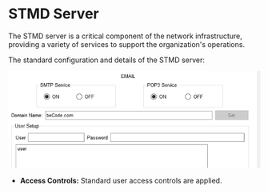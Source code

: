 # STMD Server 

The STMD server is a critical component of the network infrastructure, providing a variety of services to support the organization's operations.

The standard configuration and details of the STMD server:

![alt text](image.png)

- **Access Controls:** Standard user access controls are applied.
